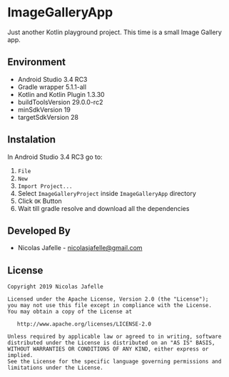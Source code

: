 # ImageGalleryApp
Just another Kotlin playground project. This time is a small Image Gallery app.

## Environment
* Android Studio 3.4 RC3
* Gradle wrapper 5.1.1-all
* Kotlin and Kotlin Plugin 1.3.30 
* buildToolsVersion 29.0.0-rc2
* minSdkVersion 19
* targetSdkVersion 28

## Instalation
In Android Studio 3.4 RC3 go to:
1. `File`
2. `New`
3. `Import Project...`
4. Select `ImageGalleryProject` inside `ImageGalleryApp` directory
5. Click `OK` Button
6. Wait till gradle resolve and download all the dependencies

## Developed By

* Nicolas Jafelle - <nicolasjafelle@gmail.com>


## License

    Copyright 2019 Nicolas Jafelle

    Licensed under the Apache License, Version 2.0 (the "License");
    you may not use this file except in compliance with the License.
    You may obtain a copy of the License at

       http://www.apache.org/licenses/LICENSE-2.0

    Unless required by applicable law or agreed to in writing, software
    distributed under the License is distributed on an "AS IS" BASIS,
    WITHOUT WARRANTIES OR CONDITIONS OF ANY KIND, either express or implied.
    See the License for the specific language governing permissions and
    limitations under the License.
